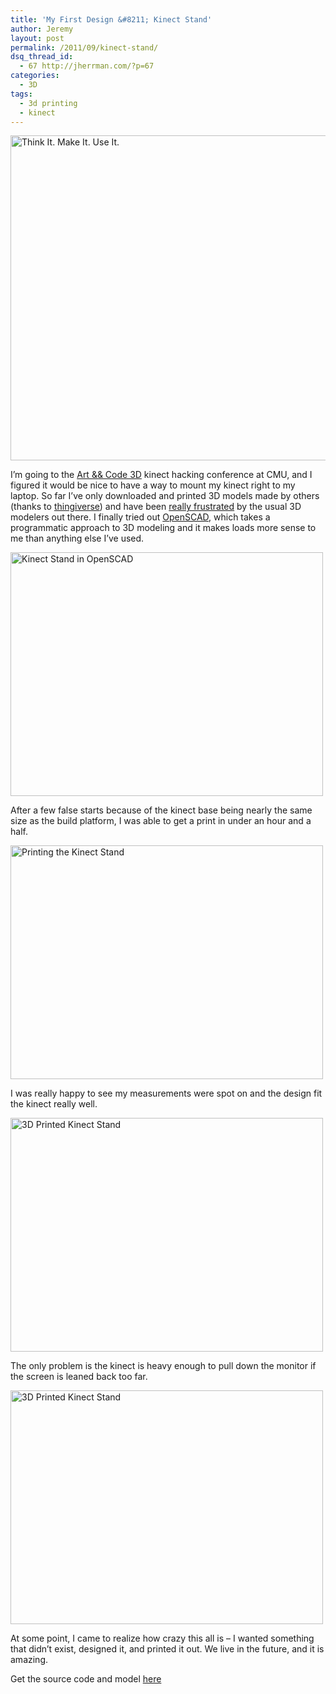 ```yaml
---
title: 'My First Design &#8211; Kinect Stand'
author: Jeremy
layout: post
permalink: /2011/09/kinect-stand/
dsq_thread_id:
  - 67 http://jherrman.com/?p=67
categories:
  - 3D
tags:
  - 3d printing
  - kinect
---
```

<a onclick="javascript:pageTracker._trackPageview('/outgoing/www.flickr.com/photos/jherrm/6122292755/');"  href="http://www.flickr.com/photos/jherrm/6122292755/" title="Think It. Make It. Use It. by jherrm, on Flickr"><img src="http://farm7.static.flickr.com/6075/6122292755_cdcf59aba9_z.jpg" width="640" height="520" alt="Think It. Make It. Use It." /></a>

I&#8217;m going to the <a onclick="javascript:pageTracker._trackPageview('/outgoing/artandcode.com/3d/');"  href="http://artandcode.com/3d/">Art &#038;&#038; Code 3D</a> kinect hacking conference at CMU, and I figured it would be nice to have a way to mount my kinect right to my laptop. So far I&#8217;ve only downloaded and printed 3D models made by others (thanks to <a onclick="javascript:pageTracker._trackPageview('/outgoing/thingiverse.com');"  href="http://thingiverse.com">thingiverse</a>) and have been <a onclick="javascript:pageTracker._trackPageview('/outgoing/www.flickr.com/photos/jherrm/6074487043/');"  href="http://www.flickr.com/photos/jherrm/6074487043/">really frustrated</a> by the usual 3D modelers out there. I finally tried out <a onclick="javascript:pageTracker._trackPageview('/outgoing/www.openscad.org');"  href="http://www.openscad.org">OpenSCAD</a>, which takes a programmatic approach to 3D modeling and it makes loads more sense to me than anything else I&#8217;ve used.

<a onclick="javascript:pageTracker._trackPageview('/outgoing/www.flickr.com/photos/jherrm/6122778920/');"  href="http://www.flickr.com/photos/jherrm/6122778920/" title="Kinect Stand in OpenSCAD by jherrm, on Flickr"><img src="http://farm7.static.flickr.com/6194/6122778920_8a074b2aca.jpg" width="500" height="390" alt="Kinect Stand in OpenSCAD" /></a>

After a few false starts because of the kinect base being nearly the same size as the build platform, I was able to get a print in under an hour and a half.

<a onclick="javascript:pageTracker._trackPageview('/outgoing/www.flickr.com/photos/jherrm/6122779584/');"  href="http://www.flickr.com/photos/jherrm/6122779584/" title="Printing the Kinect Stand by jherrm, on Flickr"><img src="http://farm7.static.flickr.com/6074/6122779584_9dc142932e.jpg" width="500" height="374" alt="Printing the Kinect Stand" /></a>

I was really happy to see my measurements were spot on and the design fit the kinect really well.

<a onclick="javascript:pageTracker._trackPageview('/outgoing/www.flickr.com/photos/jherrm/6122239037/');"  href="http://www.flickr.com/photos/jherrm/6122239037/" title="3D Printed Kinect Stand by jherrm, on Flickr"><img src="http://farm7.static.flickr.com/6086/6122239037_95fc98b1f4.jpg" width="500" height="374" alt="3D Printed Kinect Stand" /></a>

The only problem is the kinect is heavy enough to pull down the monitor if the screen is leaned back too far.

<a onclick="javascript:pageTracker._trackPageview('/outgoing/www.flickr.com/photos/jherrm/6122240083/');"  href="http://www.flickr.com/photos/jherrm/6122240083/" title="3D Printed Kinect Stand by jherrm, on Flickr"><img src="http://farm7.static.flickr.com/6198/6122240083_b2ce600de9.jpg" width="500" height="374" alt="3D Printed Kinect Stand" /></a>

At some point, I came to realize how crazy this all is &#8211; I wanted something that didn&#8217;t exist, designed it, and printed it out. We live in the future, and it is amazing.

Get the source code and model <a onclick="javascript:pageTracker._trackPageview('/outgoing/www.thingiverse.com/thing:12802');"  href="http://www.thingiverse.com/thing:12802" title="Kinect Laptop Stand, on Thingiverse">here</a>
